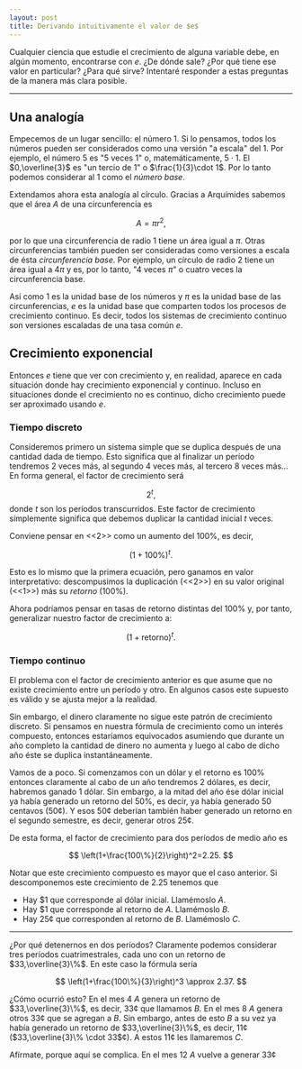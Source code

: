 ```yaml
---
layout: post
title: Derivando intuitivamente el valor de $e$
---
```


Cualquier ciencia que estudie el crecimiento de alguna variable debe, en algún momento, encontrarse con $e$. ¿De dónde sale? ¿Por qué tiene ese valor en particular? ¿Para qué sirve? Intentaré responder a estas preguntas de la manera más clara posible.

-----

## Una analogía

Empecemos de un lugar sencillo: el número $1$. Si lo pensamos, todos los números pueden ser considerados como una versión "a escala" del $1$. Por ejemplo, el número 5 es "5 veces 1" o, matemáticamente, $5\cdot 1$. El $0,\overline{3}$ es "un tercio de 1" o $\frac{1}{3}\cdot 1$. Por lo tanto podemos considerar al $1$ como el *número base*.

Extendamos ahora esta analogía al círculo. Gracias a Arquímides sabemos que el área $A$ de una circunferencia es

$$
	A=\pi r^2,
$$

por lo que una circunferencia de radio 1 tiene un área igual a $\pi$. Otras circunferencias también pueden ser consideradas como versiones a escala de ésta *circunferencia base*. Por ejemplo, un círculo de radio 2 tiene un área igual a $4\pi$ y es, por lo tanto, "4 veces $\pi$" o cuatro veces la circunferencia base.

Así como $1$ es la unidad base de los números y $\pi$ es la unidad base de las circunferencias, $e$ es la unidad base que comparten todos los procesos de crecimiento continuo. Es decir, todos los sistemas de crecimiento continuo son versiones escaladas de una tasa común $e$.

## Crecimiento exponencial

Entonces $e$ tiene que ver con crecimiento y, en realidad, aparece en cada situación donde hay crecimiento exponencial y continuo. Incluso en situaciones donde el crecimiento no es continuo, dicho crecimiento puede ser aproximado usando $e$.

### Tiempo discreto

Consideremos primero un sistema simple que se duplica después de una cantidad dada de tiempo. Esto significa que al finalizar un período tendremos 2 veces más, al segundo 4 veces más, al tercero 8 veces más... En forma general, el factor de crecimiento será

$$
	2^t,
$$
donde $t$ son los períodos transcurridos. Este factor de crecimiento simplemente significa que debemos duplicar la cantidad inicial $t$ veces.

Conviene pensar en <<$2$>> como un aumento del $100\%$, es decir,

$$
	(1+100\%)^t.
$$

Esto es lo mismo que la primera ecuación, pero ganamos en valor interpretativo: descompusimos la duplicación (<<2>>) en su valor original (<<1>>) más su *retorno* ($100\%$).

Ahora podríamos pensar en tasas de retorno distintas del $100\%$ y, por tanto, generalizar nuestro factor de crecimiento a:

$$
	(1+\text{retorno})^t.
$$

### Tiempo continuo

El problema con el factor de crecimiento anterior es que asume que no existe crecimiento entre un período y otro. En algunos casos este supuesto es válido y se ajusta mejor a la realidad.

Sin embargo, el dinero claramente no sigue este patrón de crecimiento discreto. Si pensamos en nuestra fórmula de crecimiento como un interés compuesto, entonces estaríamos equivocados asumiendo que durante un año completo la cantidad de dinero no aumenta y luego al cabo de dicho año éste se duplica instantáneamente.

Vamos de a poco. Si comenzamos con un dólar y el retorno es $100\%$ entonces claramente al cabo de un año tendremos $2$ dólares, es decir, habremos ganado $1$ dólar. Sin embargo, a la mitad del año ése dólar inicial ya había generado un retorno del $50\%$, es decir, ya había generado $50$ centavos ($50$&#162;). Y esos $50$&#162; deberían también haber generado un retorno en el segundo semestre, es decir, generar otros $25$&#162;.

De esta forma, el factor de crecimiento para dos períodos de medio año es

$$
	\left(1+\frac{100\%}{2}\right)^2=2.25.
$$

Notar que este crecimiento compuesto es mayor que el caso anterior. Si descomponemos este crecimiento de $2.25$ tenemos que

- Hay <span class="tex2jax_ignore">$1</span> que corresponde al dólar inicial. Llamémoslo $A$.
- Hay <span class="tex2jax_ignore">$1</span> que corresponde al retorno de $A$. Llamémoslo $B$.
- Hay 25&#162; que corresponden al retorno de $B$. Llamémoslo $C$.

-----

¿Por qué detenernos en dos períodos? Claramente podemos considerar tres períodos cuatrimestrales, cada uno con un retorno de $33,\overline{3}\%$. En este caso la fórmula sería

$$
	\left(1+\frac{100\%}{3}\right)^3 \approx 2.37.
$$

¿Cómo ocurrió esto? En el mes 4 $A$ genera un retorno de $33,\overline{3}\%$, es decir, 33&#162; que llamamos $B$. En el mes 8 $A$ genera otros 33&#162; que se agregan a $B$. Sin embargo, antes de esto $B$ a su vez ya había generado un retorno de $33,\overline{3}\%$, es decir, 11&#162; ($33,\overline{3}\% \cdot 33$&#162;). A estos 11&#162; les llamaremos $C$.

Afírmate, porque aquí se complica. En el mes 12 $A$ vuelve a generar 33&#162;
